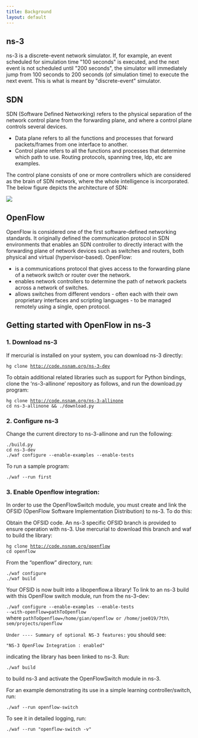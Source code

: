 ```yaml
---
title: Background
layout: default
---
```


<h2>ns-3</h2>
<p> ns-3 is a discrete-event network simulator. If, for example, an event scheduled for simulation time "100 seconds" is executed, and the next event is not scheduled until "200 seconds", the simulator will immediately jump from 100 seconds to 200 seconds (of simulation time) to execute the next event. This is what is meant by "discrete-event" simulator. </p>

<h2>SDN</h2>
<p>SDN (Software Defined Networking) refers to the physical separation of the network control plane from the forwarding plane, and where a control plane controls several devices.
<ul>
	<li>Data plane refers to all the functions and processes that forward packets/frames from one interface to another.</li>
	<li>Control plane refers to all the functions and processes that determine which path to use. Routing protocols, spanning tree, ldp, etc are examples.</li>
</ul>
The control plane consists of one or more controllers which are considered as the brain of SDN network, where the whole intelligence is incorporated. The below figure depicts the architecture of SDN:</p>
<div class="row content-row">
	<div class="col-12 col-sm-4"></div>
	<div class="col-12 col-sm-4">
	    <img src="{{ site.baseurl }}/images/sdnArch.png">
	</div>
	<div class="col-12 col-sm-4"></div>
</div>

<h2>OpenFlow</h2>
<p>OpenFlow is considered one of the first software-defined networking standards. It originally defined the communication protocol in SDN environments that enables an SDN controller to directly interact with the forwarding plane of network devices such as switches and routers, both physical and virtual (hypervisor-based).
OpenFlow:
<ul>
	<li>is a communications protocol that gives access to the forwarding plane of a network switch or router over the network.</li>
	<li>enables network controllers to determine the path of network packets across a network of switches.</li>
	<li>allows switches from different vendors - often each with their own proprietary interfaces and scripting languages - to be managed remotely using a single, open protocol.</li>
</ul>

<h2 id="ns-3">Getting started with OpenFlow in ns-3</h2>

<h3>1. Download ns-3</h3>

<p>If mercurial is installed on your system, you can download ns-3 directly:</p>

<code>hg clone http://code.nsnam.org/ns-3-dev</code><br>

<p>To obtain additional related libraries such as support for Python bindings, clone the ‘ns-3-allinone’ repository as follows, and run the download.py program:</p>

<code>hg clone http://code.nsnam.org/ns-3-allinone</code> <br>
<code>cd ns-3-allinone && ./download.py</code> <br>

<h3>2. Configure ns-3</h3>

<p>Change the current directory to ns-3-allinone and run the following:</p>

<code>./build.py</code> <br>
<code>cd ns-3-dev</code> <br>
<code>./waf configure --enable-examples --enable-tests</code> <br>

<p>To run a sample program:</p>

<code>./waf --run  first</code>

<h3>3. Enable Openflow integration:</h3>

<p>In order to use the OpenFlowSwitch module, you must create and link the OFSID (OpenFlow Software Implementation Distribution) to ns-3. To do this:</p>

<p>Obtain the OFSID code. An ns-3 specific OFSID branch is provided to ensure operation with ns-3. Use mercurial to download this branch and waf to build the library:</p>

<code>hg clone http://code.nsnam.org/openflow</code><br>
<code>cd openflow</code>

<p>From the “openflow” directory, run:</p>

<code>./waf configure</code><br>
<code>./waf build</code>

<p>Your OFSID is now built into a libopenflow.a library! To link to an ns-3 build with this OpenFlow switch module, run from the ns-3-dev:</p>

<code>./waf configure --enable-examples --enable-tests --with-openflow=pathToOpenflow</code><br>
where <code>pathToOpenflow=/home/gian/openflow or /home/joe019/7th\ sem/projects/openflow</code><br>

<p><code>Under ---- Summary of optional NS-3 features:</code> you should see:</p>

<code>"NS-3 OpenFlow Integration     : enabled"</code>

<p>indicating the library has been linked to ns-3. Run:</p>

<code>./waf build</code><br>

<p>to build ns-3 and activate the OpenFlowSwitch module in ns-3.</p>

<p>For an example demonstrating its use in a simple learning controller/switch, run:</p>

<code>./waf --run openflow-switch</code><br>

<p>To see it in detailed logging, run:</p>

<code>./waf --run "openflow-switch -v"</code><br>
</ol>